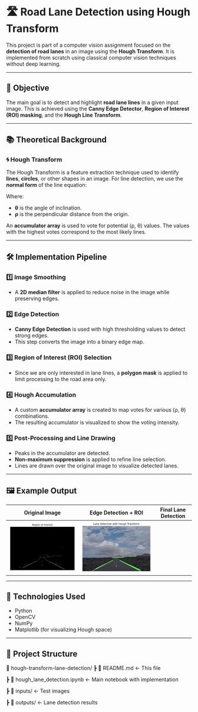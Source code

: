 # 🛣️ Road Lane Detection using Hough Transform

This project is part of a computer vision assignment focused on the **detection of road lanes** in an image using the **Hough Transform**. It is implemented from scratch using classical computer vision techniques without deep learning.

---

## 🎯 Objective

The main goal is to detect and highlight **road lane lines** in a given input image. This is achieved using the **Canny Edge Detector**, **Region of Interest (ROI) masking**, and the **Hough Line Transform**.

---

## 📚 Theoretical Background

### 🌀 Hough Transform

The Hough Transform is a feature extraction technique used to identify **lines**, **circles**, or other shapes in an image. For line detection, we use the **normal form** of the line equation:

Where:
- **θ** is the angle of inclination.
- **ρ** is the perpendicular distance from the origin.

An **accumulator array** is used to vote for potential (ρ, θ) values. The values with the highest votes correspond to the most likely lines.

---

## 🛠️ Implementation Pipeline

### 1️⃣ Image Smoothing
- A **2D median filter** is applied to reduce noise in the image while preserving edges.

### 2️⃣ Edge Detection
- **Canny Edge Detection** is used with high thresholding values to detect strong edges.
- This step converts the image into a binary edge map.

### 3️⃣ Region of Interest (ROI) Selection
- Since we are only interested in lane lines, a **polygon mask** is applied to limit processing to the road area only.

### 4️⃣ Hough Accumulation
- A custom **accumulator array** is created to map votes for various (ρ, θ) combinations.
- The resulting accumulator is visualized to show the voting intensity.

### 5️⃣ Post-Processing and Line Drawing
- Peaks in the accumulator are detected.
- **Non-maximum suppression** is applied to refine line selection.
- Lines are drawn over the original image to visualize detected lanes.

---

## 🖼️ Example Output

| Original Image | Edge Detection + ROI | Final Lane Detection |
|----------------|----------------------|-----------------------|
| ![edges](example_edges.png) | ![final](example_lanes.png) |

---

## 🧪 Technologies Used

- Python
- OpenCV
- NumPy
- Matplotlib (for visualizing Hough space)

---

## 📁 Project Structure
📁 hough-transform-lane-detection/
┣ 📄 README.md ← This file

┣ 📓 hough_lane_detection.ipynb ← Main notebook with implementation

┣ 📁 inputs/ ← Test images

┣ 📁 outputs/ ← Lane detection results

